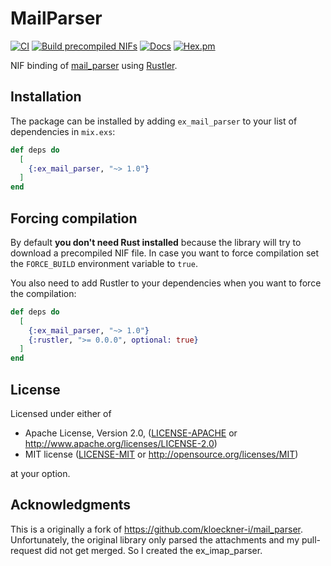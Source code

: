 # MailParser

[![CI](https://github.com/migadu/ex_mail_parser/actions/workflows/ci.yml/badge.svg)](https://github.com/MigaduMail/ex_mail_parser/actions/workflows/ci.yml)
[![Build precompiled NIFs](https://github.com/MigaduMail/ex_mail_parser/actions/workflows/release.yml/badge.svg)](https://github.com/MigaduMail/ex_mail_parser/actions/workflows/release.yml)
[![Docs](https://img.shields.io/badge/hex-docs-green.svg?style=flat)](https://hexdocs.pm/ex_mail_parser)
[![Hex.pm](https://img.shields.io/hexpm/v/ex_mail_parser?color=%23714a94)](http://hex.pm/packages/ex_mail_parser)

NIF binding of [mail_parser](https://github.com/stalwartlabs/mail-parser) using [Rustler](https://github.com/rusterlium/rustler).

## Installation

The package can be installed by adding `ex_mail_parser` to your list of dependencies in `mix.exs`:

```elixir
def deps do
  [
    {:ex_mail_parser, "~> 1.0"}
  ]
end
```

## Forcing compilation

By default **you don't need Rust installed** because the library will try to download a precompiled NIF file. In case you want to force compilation set the `FORCE_BUILD` environment variable to `true`.

You also need to add Rustler to your dependencies when you want to force the compilation:

```elixir
def deps do
  [
    {:ex_mail_parser, "~> 1.0"}
    {:rustler, ">= 0.0.0", optional: true}
  ]
end
```

## License

Licensed under either of

- Apache License, Version 2.0, ([LICENSE-APACHE](LICENSE-APACHE) or http://www.apache.org/licenses/LICENSE-2.0)
- MIT license ([LICENSE-MIT](LICENSE-MIT) or http://opensource.org/licenses/MIT)

at your option.

## Acknowledgments
This is a originally a fork of https://github.com/kloeckner-i/mail_parser. Unfortunately, the original library only parsed the attachments and my pull-request did not get merged. So I created the ex_imap_parser.
